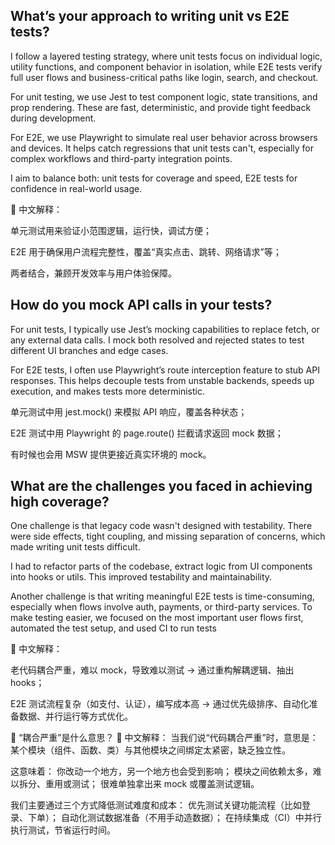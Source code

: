 ## What’s your approach to writing unit vs E2E tests?
I follow a layered testing strategy, where unit tests focus on individual logic, utility functions, and component behavior in isolation, while E2E tests verify full user flows and business-critical paths like login, search, and checkout.

For unit testing, we use Jest to test component logic, state transitions, and prop rendering. These are fast, deterministic, and provide tight feedback during development.

For E2E, we use Playwright to simulate real user behavior across browsers and devices. It helps catch regressions that unit tests can't, especially for complex workflows and third-party integration points.

I aim to balance both: unit tests for coverage and speed, E2E tests for confidence in real-world usage.

📌 中文解释：

单元测试用来验证小范围逻辑，运行快，调试方便；

E2E 用于确保用户流程完整性，覆盖“真实点击、跳转、网络请求”等；

两者结合，兼顾开发效率与用户体验保障。

## How do you mock API calls in your tests?
For unit tests, I typically use Jest’s mocking capabilities to replace fetch, or any external data calls. I mock both resolved and rejected states to test different UI branches and edge cases.

For E2E tests, I often use Playwright’s route interception feature to stub API responses. This helps decouple tests from unstable backends, speeds up execution, and makes tests more deterministic.

单元测试中用 jest.mock() 来模拟 API 响应，覆盖各种状态；

E2E 测试中用 Playwright 的 page.route() 拦截请求返回 mock 数据；

有时候也会用 MSW 提供更接近真实环境的 mock。


## What are the challenges you faced in achieving high coverage?
One challenge is that legacy code wasn't designed with testability. There were side effects, tight coupling, and missing separation of concerns, which made writing unit tests difficult.

I had to refactor parts of the codebase, extract logic from UI components into hooks or utils. This improved testability and maintainability.

Another challenge is that writing meaningful E2E tests is time-consuming, especially when flows involve auth, payments, or third-party services. To make testing easier, we focused on the most important user flows first, automated the test setup, and used CI to run tests

📌 中文解释：

老代码耦合严重，难以 mock，导致难以测试 → 通过重构解耦逻辑、抽出 hooks；

E2E 测试流程复杂（如支付、认证），编写成本高 → 通过优先级排序、自动化准备数据、并行运行等方式优化。

🧱 “耦合严重”是什么意思？
📘 中文解释：
当我们说“代码耦合严重”时，意思是：
某个模块（组件、函数、类）与其他模块之间绑定太紧密，缺乏独立性。

这意味着：
你改动一个地方，另一个地方也会受到影响；
模块之间依赖太多，难以拆分、重用或测试；
很难单独拿出来 mock 或覆盖测试逻辑。

我们主要通过三个方式降低测试难度和成本：
优先测试关键功能流程（比如登录、下单）；
自动化测试数据准备（不用手动造数据）；
在持续集成（CI）中并行执行测试，节省运行时间。